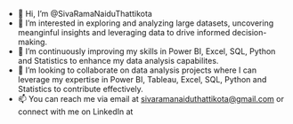 - 👋 Hi, I’m @SivaRamaNaiduThattikota
- 👀 I’m interested in exploring and analyzing large datasets, uncovering meanginful insights and leveraging data to drive informed decision-making.
- 🌱 I’m continuously improving my skills in Power BI, Excel, SQL, Python and Statistics to enhance my data analysis capabilites. 
- 💞️ I’m looking to collaborate on data analysis projects where I can leverage my expertise in Power BI, Tableau, Excel, SQL, Python and Statistics to contribute effectively.
- 📫 You can reach me via email at sivaramanaiduthattikota@gmail.com or connect with me on LinkedIn at 

<!---
SivaRamaNaiduThattikota/SivaRamaNaiduThattikota is a ✨ special ✨ repository because its `README.md` (this file) appears on your GitHub profile.
You can click the Preview link to take a look at your changes.
--->
